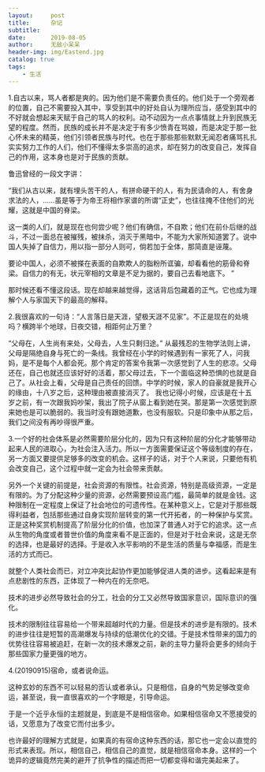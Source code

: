 ```yaml
---
layout:     post
title:      杂记
subtitle:   
date:       2019-08-05
author:     无敌小呆呆
header-img: img/Eastend.jpg
catalog: true
tags:
    - 生活
---
```




1.自古以来，骂人者都是爽的。因为他们是不需要负责任的。他们处于一个旁观者的位置，自己不需要投入其中，享受到其中的好处自认为理所应当，感受到其中的不好就会想起来天赋于自己的骂人的权利。动不动因为一点点事情就上升到民族无望的程度。然而，民族的成长并不是决定于有多少愤青在骂娘，而是决定于那一批心怀未来的精英，他们引领者民族与时代。也在于那些那些默默无闻忍者痛骂扎扎实实努力工作的人们，他们不懂得太多崇高的追求，却在努力的改变自己，发挥自己的作用，这本身也是对于民族的贡献。

鲁迅曾经的一段文字讲：

“我们从古以来，就有埋头苦干的人，有拼命硬干的人，有为民请命的人，有舍身求法的人，……虽是等于为帝王将相作家谱的所谓“正史”，也往往掩不住他们的光耀，这就是中国的脊梁。

这一类的人们，就是现在也何尝少呢？他们有确信，不自欺；他们在前仆后继的战斗，不过一面总在被摧残，被抹杀，消灭于黑暗中，不能为大家所知道罢了。说中国人失掉了自信力，用以指一部分人则可，倘若加于全体，那简直是诬蔑。

要论中国人，必须不被搽在表面的自欺欺人的脂粉所诓骗，却看看他的筋骨和脊梁。自信力的有无，状元宰相的文章是不足为据的，要自己去看地底下。
”

那时候还看不懂这段话。现在却越来越觉得，这话背后包藏着的正气。它也成为理解个人与家国天下的最高的解释。

2.我很喜欢的一句诗：“人言落日是天涯，望极天涯不见家”。不正是现在的处境吗？横跨半个地球，日夜交错，相距何止万里？

“父母在，人生尚有来处，父母去，人生只剩归途。” 从最残忍的生物学法则上讲，父母是隔绝自身与死亡的一条线。我曾经在小学的时候遇到有一家死了人，问我妈，是不是每个人都会死。那个肯定的答案令我第一次感觉到了人生的悲凉。父母还在，自己也就还应该好好的活着，那父母过去，下一个面临这种恐惧的也就是自己了。从社会上看，父母是自己责任的回馈。中学的时候，家人的自豪就是我开心的缘由，十八岁之后，这种理由被直接消灭了。 我也记得小时候，应该是在十五岁之前，有一次跟我妈吵架，我出了院子从窗上看到她在哭。那是第一次感觉到原来她也是可以脆弱的。我当时没有跟她道歉，也没有服软。只是印象中从那之后，我们之间没有再吵得很严重。


3.一个好的社会体系是必然需要阶层分化的，因为只有这种阶层的分化才能够带动起来人民的进取心，为社会注入活力。所以一方面需要保证这个等级制度的存在，另一方面又要提供足够多的改变的机会。这样子的话，对于个人来说，只要他有机会改变自己，这个过程中就一定会为社会带来贡献。

另外一个关键的前提是，社会资源的有限性。社会资源，特别是高级资源，一定是有限的。为了分配这种少量的资源，必然需要预设高门槛，最简单的就是金钱。这种限制在一定程度上保证了社会地位的可遗传性。在某种意义上，它是对于那些既得利益者，包括那些通过自身实现阶层转变的第一代开拓者，的一种保护与奖赏。正是这种奖赏机制提高了阶层分化的价值，也加深了普通人对于它的追求。这一点从生物的角度或者普世价值的角度来看不是正面的，但是对于社会来说，这是无奈的选择，也是最好的选择。于是收入水平影响的不是生活的质量与幸福感，而是生活的方式而已。


就整个人类社会而已，对立冲突比起协作更加能够促进人类的进步。这看起来是有点悲剧性的东西，正体现了一种内在的无奈吧。

技术的进步必然导致社会的分工，社会的分工又必然导致国家意识，国际意识的强化。

技术的限制往往容易给一个带来超越时代的力量。但是技术的进步是有限的。技术的进步往往是短暂的高潮爆发与持续的低潮优化的交错。于是技术性带来的国力的优势往往容易被追赶，在新一次的技术爆发之前，新的主导力量将会更多的倾向于那些国家力量更强的地方。

4.(20190915)宿命，或者说命运。

这种玄妙的东西不可以轻易的否认或者承认。只是相信，自身的气势足够改变命运，甚至说，我一直很喜欢的一个字眼是，引导命运。

于是一个近乎永恒的主题就是，到底是不是相信宿命。如果相信宿命又不愿接受的话，又愿意为了改变它而付出多少。

也许最好的理解方式就是，如果真的有宿命这种东西的话，那它也一定会以直觉的形式来表现。所以，相信自己，相信自己的直觉，就是相信宿命本身。这样的一个诡异的逻辑竟然完美的避开了抗争性的描述而把一切都变得和谐完美起来了。

